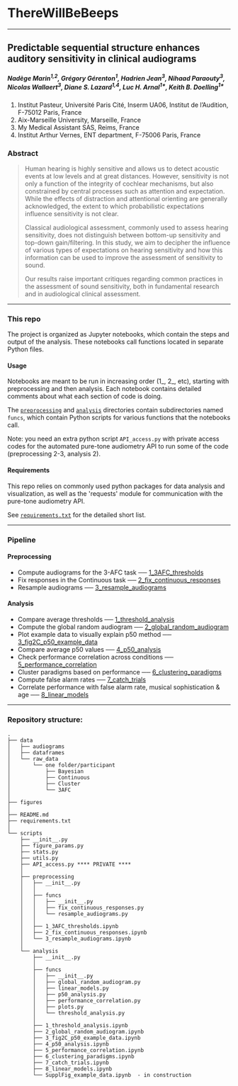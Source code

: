 # ThereWillBeBeeps

---

## Predictable sequential structure enhances auditory sensitivity in clinical audiograms

#####  Nadège Marin<sup>1,2</sup>, Grégory Gérenton<sup>1</sup>, Hadrien Jean<sup>3</sup>, Nihaad Paraouty<sup>3</sup>, Nicolas Wallaert<sup>3</sup>, Diane S. Lazard<sup>1,4</sup>, Luc H. Arnal<sup>1*</sup>, Keith B. Doelling<sup>1*</sup>

 1.	Institut Pasteur, Université Paris Cité, Inserm UA06, Institut de l’Audition, F-75012 Paris, France
2.	Aix-Marseille University, Marseille, France
3.	My Medical Assistant SAS, Reims, France
4.	Institut Arthur Vernes, ENT department, F-75006 Paris, France

### Abstract

> Human hearing is highly sensitive and allows us to detect acoustic events at low levels and at great distances. 
> However, sensitivity is not only a function of the integrity of cochlear mechanisms, but also constrained by central 
> processes such as attention and expectation. While the effects of distraction and attentional orienting are generally 
> acknowledged, the extent to which probabilistic expectations influence sensitivity is not clear. 
> 
> Classical audiological assessment, commonly used to assess hearing sensitivity, does not distinguish between bottom-up
> sensitivity and top-down gain/filtering. In this study, we aim to decipher the influence of various types of 
> expectations on hearing sensitivity and how this information can be used to improve the assessment of sensitivity 
> to sound. 
> 
> Our results raise important critiques regarding common practices in the assessment of sound sensitivity, 
> both in fundamental research and in audiological clinical assessment.

---

### This repo

The project is organized as Jupyter notebooks, which contain the steps and output of the analysis. 
These notebooks call functions located in separate Python files.

#### Usage

Notebooks are meant to be run in increasing order (1_, 2_, etc), starting with preprocessing and then analysis. Each notebook contains detailed comments about what each section of code is doing.

The [`preprocessing`](scripts%2Fpreprocessing) and [`analysis`](scripts%2Fanalysis) directories contain subdirectories named `funcs`, which contain Python scripts for various functions that the notebooks call.

Note: you need an extra python script `API_access.py` with private access codes for the automated pure-tone audiometry API to run some of the code (preprocessing 2-3, analysis 2).

#### Requirements

This repo relies on commonly used python packages for data analysis and visualization,
as well as the 'requests' module for communication with the pure-tone audiometry API.

See [`requirements.txt`](requirements.txt) for the detailed short list.

---

### Pipeline
    
#### Preprocessing

- Compute audiograms for the 3-AFC task  ──  [ 1_3AFC_thresholds](scripts%2Fpreprocessing%2F1_3AFC_thresholds.ipynb)
- Fix responses in the Continuous task ── [2_fix_continuous_responses](scripts%2Fpreprocessing%2F2_fix_continuous_responses.ipynb)
- Resample audiograms ── [3_resample_audiograms](scripts%2Fpreprocessing%2F3_resample_audiograms.ipynb)

#### Analysis

- Compare average thresholds ── [1_threshold_analysis](scripts%2Fanalysis%2F1_threshold_analysis.ipynb)
- Compute the global random audiogram ── [2_global_random_audiogram](scripts%2Fanalysis%2F2_global_random_audiogram.ipynb)
- Plot example data to visually explain p50 method ── [3_fig2C_p50_example_data](scripts%2Fanalysis%2F3_fig2C_p50_example_data.ipynb)
- Compare average p50 values ── [4_p50_analysis](scripts%2Fanalysis%2F4_p50_analysis.ipynb)
- Check performance correlation across conditions ── [5_performance_correlation](scripts%2Fanalysis%2F5_performance_correlation.ipynb)
- Cluster paradigms based on performance ── [6_clustering_paradigms](scripts%2Fanalysis%2F6_clustering_paradigms.ipynb)
- Compute false alarm rates ── [7_catch_trials](scripts%2Fanalysis%2F7_catch_trials.ipynb)
- Correlate performance with false alarm rate, musical sophistication & age ── [8_linear_models](scripts%2Fanalysis%2F8_linear_models.ipynb)

---

### Repository structure:

```
.
├── data
│   ├── audiograms
│   ├── dataframes
│   └── raw_data
│       └── one folder/participant
│           ├── Bayesian
│           ├── Continuous
│           ├── Cluster
│           └── 3AFC
│
├── figures
│
├── README.md
├── requirements.txt
│
└── scripts
    ├── __init__.py
    ├── figure_params.py
    ├── stats.py
    ├── utils.py
    ├── API_access.py **** PRIVATE ****
    │
    ├── preprocessing
    │   ├── __init__.py
    │   │
    │   ├── funcs
    │   │   ├── __init__.py
    │   │   ├── fix_continuous_responses.py
    │   │   └── resample_audiograms.py
    │   │
    │   ├── 1_3AFC_thresholds.ipynb
    │   ├── 2_fix_continuous_responses.ipynb
    │   └── 3_resample_audiograms.ipynb
    │
    └── analysis
        ├── __init__.py
        │
        ├── funcs
        │   ├── __init__.py
        │   ├── global_random_audiogram.py
        │   ├── linear_models.py
        │   ├── p50_analysis.py
        │   ├── performance_correlation.py
        │   ├── plots.py
        │   └── threshold_analysis.py
        │
        ├── 1_threshold_analysis.ipynb
        ├── 2_global_random_audiogram.ipynb
        ├── 3_fig2C_p50_example_data.ipynb
        ├── 4_p50_analysis.ipynb
        ├── 5_performance_correlation.ipynb
        ├── 6_clustering_paradigms.ipynb
        ├── 7_catch_trials.ipynb
        ├── 8_linear_models.ipynb
        └── SupplFig_example_data.ipynb  - in construction
```
